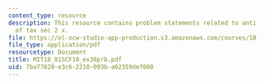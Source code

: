 ```yaml
---
content_type: resource
description: This resource contains problem statements related to anti derivative
  of tax sec 2 x.
file: https://ol-ocw-studio-app-production.s3.amazonaws.com/courses/18-01sc-single-variable-calculus-fall-2010/7ba77820e3c62210093ba02359def088_MIT18_01SCF10_ex38prb.pdf
file_type: application/pdf
resourcetype: Document
title: MIT18_01SCF10_ex38prb.pdf
uid: 7ba77820-e3c6-2210-093b-a02359def088
---
```

